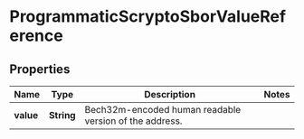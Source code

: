 

# ProgrammaticScryptoSborValueReference


## Properties

| Name | Type | Description | Notes |
|------------ | ------------- | ------------- | -------------|
|**value** | **String** | Bech32m-encoded human readable version of the address. |  |



